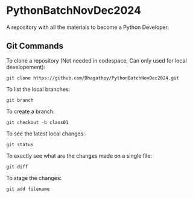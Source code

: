 # PythonBatchNovDec2024
A repository with all the materials to become a Python Developer. 


## Git Commands

To clone a repository (Not needed in codespace, Can only used for local developement): 

    git clone https://github.com/Bhagathpy/PythonBatchNovDec2024.git

To list the local branches:

    git branch

To create a branch:

    git checkout -b class01

To see the latest local changes:

    git status

To exactly see what are the changes made on a single file:

    git diff

To stage the changes:

    git add filename